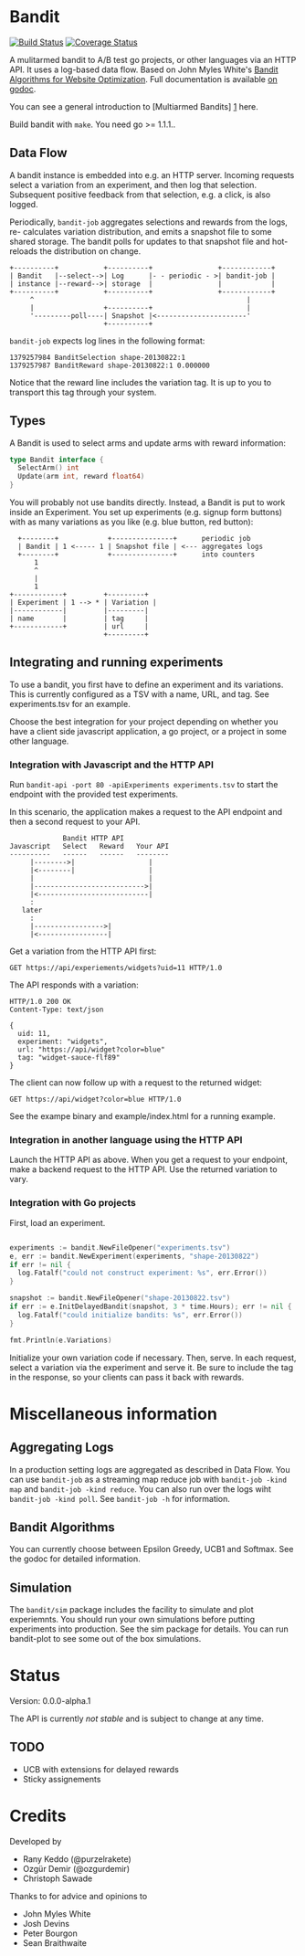 # Bandit

[![Build Status](https://travis-ci.org/purzelrakete/bandit.png?branch=master)](https://travis-ci.org/purzelrakete/bandit)
[![Coverage Status](https://coveralls.io/repos/purzelrakete/bandit/badge.png)](https://coveralls.io/r/purzelrakete/bandit)

A mulitarmed bandit to A/B test go projects, or other languages via an HTTP API.
It uses a log-based data flow.
Based on John Myles White's [Bandit Algorithms for Website Optimization](http://shop.oreilly.com/product/0636920027393.do).
Full documentation is available [on godoc](http://godoc.org/github.com/purzelrakete/bandit).

You can see a general introduction to [Multiarmed Bandits] [1] here.

Build bandit with `make`. You need go >= 1.1.1..

## Data Flow

A bandit instance is embedded into e.g. an HTTP server. Incoming requests select
a variation from an experiment, and then log that selection. Subsequent positive
feedback from that selection, e.g. a click, is also logged.

Periodically, `bandit-job` aggregates selections and rewards from the logs, re-
calculates variation distribution, and emits a snapshot file to some  shared
storage. The bandit polls for updates to that snapshot file and hot-reloads the
distribution on change.

```
+----------+           +----------+                +------------+
| Bandit   |--select-->| Log      |- - periodic - >| bandit-job |
| instance |--reward-->| storage  |                |            |
+----------+           +----------+                +------------+
     ^                                                    |
     |                 +----------+                       |
     '---------poll----| Snapshot |<----------------------'
                       +----------+
```

`bandit-job` expects log lines in the following format:

```
1379257984 BanditSelection shape-20130822:1
1379257987 BanditReward shape-20130822:1 0.000000
```

Notice that the reward line includes the variation tag. It is up to you to
transport this tag through your system.

## Types

A Bandit is used to select arms and update arms with reward information:

```go
type Bandit interface {
  SelectArm() int
  Update(arm int, reward float64)
}
```

You will probably not use bandits directly. Instead, a Bandit is put to work
inside an Experiment. You set up experiments (e.g. signup form buttons) with as
many variations as you like (e.g. blue button, red button):

```
  +--------+            +---------------+      periodic job
  | Bandit | 1 <----- 1 | Snapshot file | <--- aggregates logs
  +--------+            +---------------+      into counters
      1
      ^
      |
      1
+------------+         +---------+
| Experiment | 1 --> * | Variation |
|------------|         |---------|
| name       |         | tag     |
+------------+         | url     |
                       +---------+
```

## Integrating and running experiments

To use a bandit, you first have to define an experiment and its variations. This
is currently configured as a TSV with a name, URL, and tag. See experiments.tsv
for an example.

Choose the best integration for your project depending on whether you have
a client side javascript application, a go project, or a project in some other
language.

### Integration with Javascript and the HTTP API

Run `bandit-api -port 80 -apiExperiments experiments.tsv` to start the
endpoint with the provided test experiments.

In this scenario, the application makes a request to the API endpoint and
then a second request to your API.

```
             Bandit HTTP API
Javascript   Select   Reward   Your API
----------   ------   ------   --------
     |-------->|                  |
     |<--------|                  |
     |                            |
     |--------------------------->|
     |<---------------------------|
     :
   later
     :
     |----------------->|
     |<-----------------|
```

Get a variation from the HTTP API first:

    GET https://api/experiements/widgets?uid=11 HTTP/1.0

The API responds with a variation:

    HTTP/1.0 200 OK
    Content-Type: text/json

    {
      uid: 11,
      experiment: "widgets",
      url: "https://api/widget?color=blue"
      tag: "widget-sauce-flf89"
    }

The client can now follow up with a request to the returned widget:

    GET https://api/widget?color=blue HTTP/1.0

See the exampe binary and example/index.html for a running example.

### Integration in another language using the HTTP API

Launch the HTTP API as above. When you get a request to your endpoint, make
a backend request to the HTTP API. Use the returned variation to vary.

### Integration with Go projects

First, load an experiment.

```go

experiments := bandit.NewFileOpener("experiments.tsv")
e, err := bandit.NewExperiment(experiments, "shape-20130822")
if err != nil {
  log.Fatalf("could not construct experiment: %s", err.Error())
}

snapshot := bandit.NewFileOpener("shape-20130822.tsv")
if err := e.InitDelayedBandit(snapshot, 3 * time.Hours); err != nil {
  log.Fatalf("could initialize bandits: %s", err.Error())
}

fmt.Println(e.Variations)
```

Initialize your own variation code if necessary. Then, serve. In each request,
select a variation via the experiment and serve it. Be sure to include the tag
in the response, so your clients can pass it back with rewards.

# Miscellaneous information

## Aggregating Logs

In a production setting logs are aggregated as described in Data Flow. You
can use `bandit-job` as a streaming map reduce job with `bandit-job -kind map`
and `bandit-job -kind reduce`. You can also run over the logs wiht `bandit-job
-kind poll`. See `bandit-job -h` for information.

## Bandit Algorithms

You can currently choose between Epsilon Greedy, UCB1 and Softmax. See the
godoc for detailed information.

## Simulation

The `bandit/sim` package includes the facility to simulate and plot
experiemnts. You should run your own simulations before putting experiments
into production. See the sim package for details. You can run bandit-plot
to see some out of the box simulations.

# Status

Version: 0.0.0-alpha.1

The API is currently *not stable* and is subject to change at any time.

## TODO

- UCB with extensions for delayed rewards
- Sticky assignements

# Credits

Developed by

- Rany Keddo (@purzelrakete)
- Ozgür Demir (@ozgurdemir)
- Christoph Sawade

Thanks to for advice and opinions to

- John Myles White
- Josh Devins
- Peter Bourgon
- Sean Braithwaite

[1]: http://goo.gl/wQkSga "Multiarmed Bandits"
[2]: http://dl.acm.org/citation.cfm?id=1677012 "Explore/Exploit Schemes for Web Content Optimzation"
